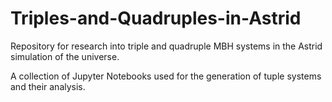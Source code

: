 # Triples-and-Quadruples-in-Astrid
Repository for research into triple and quadruple MBH systems in the Astrid simulation of the universe.

A collection of Jupyter Notebooks used for the generation of tuple systems and their analysis.
